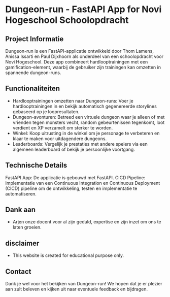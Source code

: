 # Dungeon-run - FastAPI App for Novi Hogeschool Schoolopdracht
## Project Informatie
Dungeon-run is een FastAPI-applicatie ontwikkeld door Thom Lamens, Anissa Issarti en Paul Dijxhoorn als onderdeel van een schoolopdracht voor Novi Hogeschool. 
Deze app combineert hardlooptrainingen met een gamification-element, waarbij de gebruiker zijn trainingen kan omzetten in spannende dungeon-runs.

## Functionaliteiten
- Hardlooptrainingen omzetten naar Dungeon-runs: Voer je hardlooptrainingen in en bekijk automatisch gegenereerde storylines gebaseerd op je loopresultaten.
- Dungeon-avonturen: Betreed een virtuele dungeon waar je alleen of met vrienden tegen monsters vecht, random gebeurtenissen tegenkomt, loot verdient en XP verzamelt om sterker te worden.
- Winkel: Koop uitrusting in de winkel om je personage te verbeteren en klaar te maken voor uitdagendere dungeons.
- Leaderboards: Vergelijk je prestaties met andere spelers via een algemeen leaderboard of bekijk je persoonlijke voortgang.

## Technische Details
FastAPI App: De applicatie is gebouwd met FastAPI.
CICD Pipeline: Implementatie van een Continuous Integration en Continuous Deployment (CICD) pipeline om de ontwikkeling, testen en implementatie te automatiseren.

## Dank aan
- Arjen onze docent voor al zijn geduld, expertise en zijn inzet om ons te laten groeien.

## disclaimer
-   This website is created for educational purpose only.

## Contact
Dank je wel voor het bekijken van Dungeon-run! We hopen dat je er plezier aan zult beleven en kijken uit naar eventuele feedback en bijdragen.
